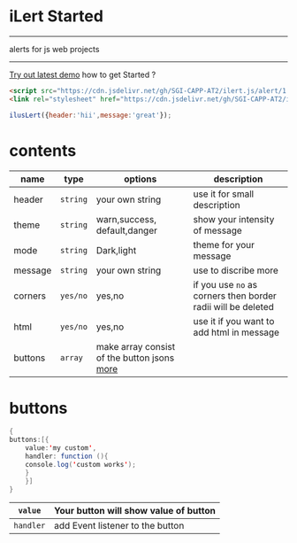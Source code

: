 # iLert Started
***
alerts for js web projects
***
[Try out latest demo](https://SGI-CAPP-AT2.github.io/ilert.js/alert/1.0/demo.html)
how to get Started ?
```html
<script src="https://cdn.jsdelivr.net/gh/SGI-CAPP-AT2/ilert.js/alert/1.0/app.js"></script>
<link rel="stylesheet" href="https://cdn.jsdelivr.net/gh/SGI-CAPP-AT2/ilert.js/alert/1.0/style.css">
```
```javascript
ilusLert({header:'hii',message:'great'});
```
# contents
|name|type|options|description|
|----|---|---|---|
|header|`string`| your own string|use it for small description|
|theme|`string`|warn,success, default,danger|show your intensity of message|
|mode|`string`|Dark,light|theme for your message|
|message|`string`|your own string|use to discribe more|
|corners|`yes/no`|yes,no|if you use `no` as corners then border radii will be deleted|
|html|`yes/no`|yes,no|use it if you want to add html in message|
|buttons|`array`|make array consist of the button jsons [more](#buttons)|
# buttons 
```java
{
buttons:[{
    value:'my custom',
    handler: function (){
    console.log('custom works');
    }
    }]
}
```
|`value`|Your button will show value of button|
|---|---|
|`handler`|add Event listener to the button |
